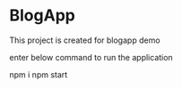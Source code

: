 # BlogApp
This project is created for blogapp demo 

enter below command to run the application

npm i
npm start
